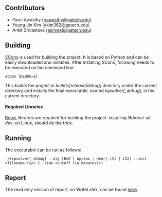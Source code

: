 ## Contributors

* Parul Awasthy (<pawasthy@gatech.edu>)
* Young Jin Kim (<ykim362@gatech.edu>)
* Ankit Srivastava (<asrivast@gatech.edu>)

## Building

[SCons](http://www.scons.org/) is used for building the project. It is based on Python
and can be easily downloaded and installed. After installing SCons, following needs to be
executed on the command line:
```
scons [DEBUG=1]
```
This builds the project in *builds/[release|debug]* directory under the current directory and installs the final executable,
named *tspsolver[_debug]*, in the current directory.


#### Required Libraries

[Boost](http://www.boost.org/) libraries are required for building the project.
Installing *libboost-all-dev*, on Linux, should do the trick.


## Running

The executable can be run as follows:
```
./tspsolver[_debug] --alg [BnB | Approx | Heur| LS1 | LS2] --inst <filename.tsp> [--time <cutoff (in minutes)>]
```

## Report
The read only version of report, on WriteLatex, can be found [here](https://www.writelatex.com/read/cvjxrgtrmydx).
